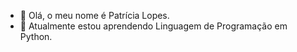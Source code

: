 - 👋 Olá, o meu nome é Patrícia Lopes.
- 👀 Atualmente estou aprendendo Linguagem de Programação em Python.

<!---
PatriciaLopes123/PatriciaLopes123 is a ✨ special ✨ repository because its `README.md` (this file) appears on your GitHub profile.
You can click the Preview link to take a look at your changes.
--->
